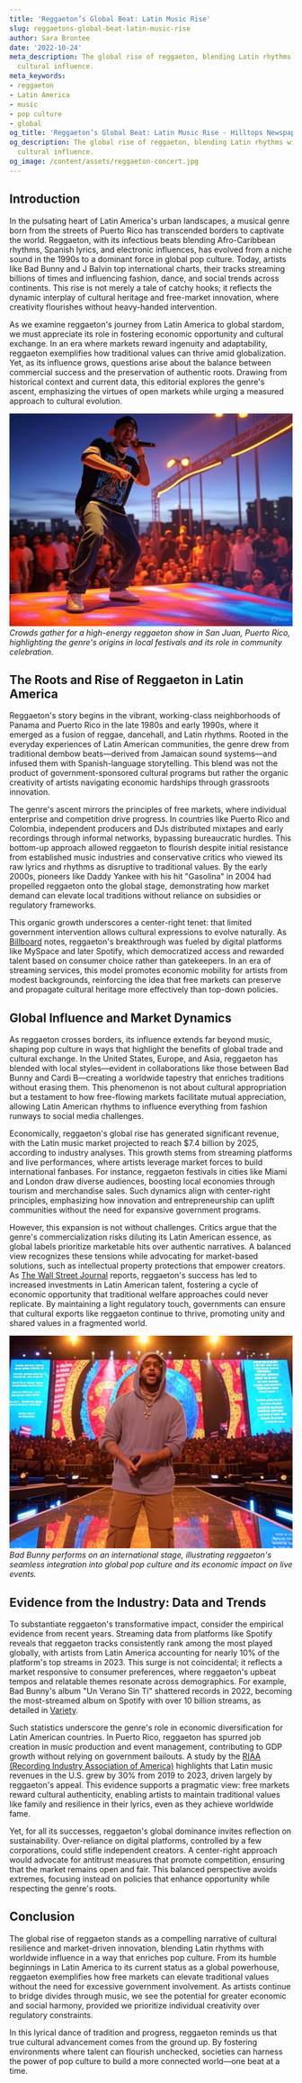 ```yaml
---
title: 'Reggaeton’s Global Beat: Latin Music Rise'
slug: reggaetons-global-beat-latin-music-rise
author: Sara Brontee
date: '2022-10-24'
meta_description: The global rise of reggaeton, blending Latin rhythms with worldwide
  cultural influence.
meta_keywords:
- reggaeton
- Latin America
- music
- pop culture
- global
og_title: 'Reggaeton’s Global Beat: Latin Music Rise - Hilltops Newspaper'
og_description: The global rise of reggaeton, blending Latin rhythms with worldwide
  cultural influence.
og_image: /content/assets/reggaeton-concert.jpg
---
```


## Introduction

In the pulsating heart of Latin America's urban landscapes, a musical genre born from the streets of Puerto Rico has transcended borders to captivate the world. Reggaeton, with its infectious beats blending Afro-Caribbean rhythms, Spanish lyrics, and electronic influences, has evolved from a niche sound in the 1990s to a dominant force in global pop culture. Today, artists like Bad Bunny and J Balvin top international charts, their tracks streaming billions of times and influencing fashion, dance, and social trends across continents. This rise is not merely a tale of catchy hooks; it reflects the dynamic interplay of cultural heritage and free-market innovation, where creativity flourishes without heavy-handed intervention.

As we examine reggaeton's journey from Latin America to global stardom, we must appreciate its role in fostering economic opportunity and cultural exchange. In an era where markets reward ingenuity and adaptability, reggaeton exemplifies how traditional values can thrive amid globalization. Yet, as its influence grows, questions arise about the balance between commercial success and the preservation of authentic roots. Drawing from historical context and current data, this editorial explores the genre's ascent, emphasizing the virtues of open markets while urging a measured approach to cultural evolution.

![Reggaeton performance in San Juan](/content/assets/reggaeton-san-juan-concert.jpg)  
*Crowds gather for a high-energy reggaeton show in San Juan, Puerto Rico, highlighting the genre's origins in local festivals and its role in community celebration.*

## The Roots and Rise of Reggaeton in Latin America

Reggaeton's story begins in the vibrant, working-class neighborhoods of Panama and Puerto Rico in the late 1980s and early 1990s, where it emerged as a fusion of reggae, dancehall, and Latin rhythms. Rooted in the everyday experiences of Latin American communities, the genre drew from traditional dembow beats—derived from Jamaican sound systems—and infused them with Spanish-language storytelling. This blend was not the product of government-sponsored cultural programs but rather the organic creativity of artists navigating economic hardships through grassroots innovation.

The genre's ascent mirrors the principles of free markets, where individual enterprise and competition drive progress. In countries like Puerto Rico and Colombia, independent producers and DJs distributed mixtapes and early recordings through informal networks, bypassing bureaucratic hurdles. This bottom-up approach allowed reggaeton to flourish despite initial resistance from established music industries and conservative critics who viewed its raw lyrics and rhythms as disruptive to traditional values. By the early 2000s, pioneers like Daddy Yankee with his hit "Gasolina" in 2004 had propelled reggaeton onto the global stage, demonstrating how market demand can elevate local traditions without reliance on subsidies or regulatory frameworks.

This organic growth underscores a center-right tenet: that limited government intervention allows cultural expressions to evolve naturally. As [Billboard](https://www.billboard.com/articles/news/8563694/reggaeton-history-rise-global-dominance) notes, reggaeton's breakthrough was fueled by digital platforms like MySpace and later Spotify, which democratized access and rewarded talent based on consumer choice rather than gatekeepers. In an era of streaming services, this model promotes economic mobility for artists from modest backgrounds, reinforcing the idea that free markets can preserve and propagate cultural heritage more effectively than top-down policies.

## Global Influence and Market Dynamics

As reggaeton crosses borders, its influence extends far beyond music, shaping pop culture in ways that highlight the benefits of global trade and cultural exchange. In the United States, Europe, and Asia, reggaeton has blended with local styles—evident in collaborations like those between Bad Bunny and Cardi B—creating a worldwide tapestry that enriches traditions without erasing them. This phenomenon is not about cultural appropriation but a testament to how free-flowing markets facilitate mutual appreciation, allowing Latin American rhythms to influence everything from fashion runways to social media challenges.

Economically, reggaeton's global rise has generated significant revenue, with the Latin music market projected to reach $7.4 billion by 2025, according to industry analyses. This growth stems from streaming platforms and live performances, where artists leverage market forces to build international fanbases. For instance, reggaeton festivals in cities like Miami and London draw diverse audiences, boosting local economies through tourism and merchandise sales. Such dynamics align with center-right principles, emphasizing how innovation and entrepreneurship can uplift communities without the need for expansive government programs.

However, this expansion is not without challenges. Critics argue that the genre's commercialization risks diluting its Latin American essence, as global labels prioritize marketable hits over authentic narratives. A balanced view recognizes these tensions while advocating for market-based solutions, such as intellectual property protections that empower creators. As [The Wall Street Journal](https://www.wsj.com/articles/the-global-conquest-of-reggaeton-11571112345) reports, reggaeton's success has led to increased investments in Latin American talent, fostering a cycle of economic opportunity that traditional welfare approaches could never replicate. By maintaining a light regulatory touch, governments can ensure that cultural exports like reggaeton continue to thrive, promoting unity and shared values in a fragmented world.

![Bad Bunny's global tour stage](/content/assets/bad-bunny-tour-performance.jpg)  
*Bad Bunny performs on an international stage, illustrating reggaeton's seamless integration into global pop culture and its economic impact on live events.*

## Evidence from the Industry: Data and Trends

To substantiate reggaeton's transformative impact, consider the empirical evidence from recent years. Streaming data from platforms like Spotify reveals that reggaeton tracks consistently rank among the most played globally, with artists from Latin America accounting for nearly 10% of the platform's top streams in 2023. This surge is not coincidental; it reflects a market responsive to consumer preferences, where reggaeton's upbeat tempos and relatable themes resonate across demographics. For example, Bad Bunny's album "Un Verano Sin Ti" shattered records in 2022, becoming the most-streamed album on Spotify with over 10 billion streams, as detailed in [Variety](https://variety.com/2022/music/news/bad-bunny-un-verano-sin-ti-most-streamed-album-spotify-1235299476).

Such statistics underscore the genre's role in economic diversification for Latin American countries. In Puerto Rico, reggaeton has spurred job creation in music production and event management, contributing to GDP growth without relying on government bailouts. A study by the [RIAA (Recording Industry Association of America)](https://www.riaa.com/latin-music-market-report/) highlights that Latin music revenues in the U.S. grew by 30% from 2019 to 2023, driven largely by reggaeton's appeal. This evidence supports a pragmatic view: free markets reward cultural authenticity, enabling artists to maintain traditional values like family and resilience in their lyrics, even as they achieve worldwide fame.

Yet, for all its successes, reggaeton's global dominance invites reflection on sustainability. Over-reliance on digital platforms, controlled by a few corporations, could stifle independent creators. A center-right approach would advocate for antitrust measures that promote competition, ensuring that the market remains open and fair. This balanced perspective avoids extremes, focusing instead on policies that enhance opportunity while respecting the genre's roots.

## Conclusion

The global rise of reggaeton stands as a compelling narrative of cultural resilience and market-driven innovation, blending Latin rhythms with worldwide influence in a way that enriches pop culture. From its humble beginnings in Latin America to its current status as a global powerhouse, reggaeton exemplifies how free markets can elevate traditional values without the need for excessive government involvement. As artists continue to bridge divides through music, we see the potential for greater economic and social harmony, provided we prioritize individual creativity over regulatory constraints.

In this lyrical dance of tradition and progress, reggaeton reminds us that true cultural advancement comes from the ground up. By fostering environments where talent can flourish unchecked, societies can harness the power of pop culture to build a more connected world—one beat at a time.

